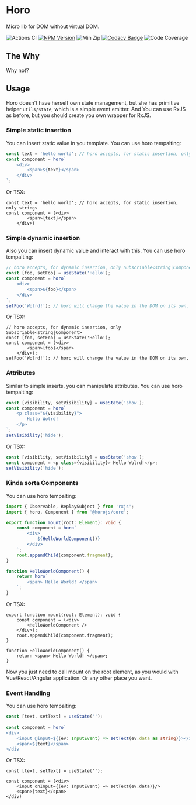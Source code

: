 # Horo
Micro lib for DOM without virtual DOM.

![Actions CI](https://github.com/lroskoshin/horo/actions/workflows/ci.yml/badge.svg)
[![NPM Version](https://www.npmjs.com/package/horojs)](https://img.shields.io/npm/v/horojs)
![Min Zip](https://img.shields.io/bundlephobia/minzip/horojs)
[![Codacy Badge](https://app.codacy.com/project/badge/Grade/a50f4489700e445aa5a9ce63ab1b315d)](https://www.codacy.com/gh/lroskoshin/horo/dashboard?utm_source=github.com&amp;utm_medium=referral&amp;utm_content=lroskoshin/horo&amp;utm_campaign=Badge_Grade)
![Code Coverage](https://img.shields.io/codecov/c/github/lroskoshin/horo/main)
## The Why
Why not?
## Usage
Horo doesn't have herself own state management, but she has primitive helper `utils/state`, which is a simple event emitter.
And You can use RxJS as before, but you should create you own wrapper for RxJS.
### Simple static insertion
You can insert static value in you template.
You can use horo tempalting:
```typescript
const text = 'hello world'; // horo accepts, for static insertion, only strings or components
const component = horo`
    <div>
        <span>${text}</span>
    </div>
`;
```
Or TSX:
```tsx
const text = 'hello world'; // horo accepts, for static insertion, only strings
const component = (<div>
        <span>{text}</span>
    </div>)
```
### Simple dynamic insertion
Also you can insert dynamic value and interact with this.
You can use horo tempalting:
```typescript
// horo accepts, for dynamic insertion, only Subscriable<string|Component>
const [foo, setFoo] = useState('Hello');
const component = horo`
    <div>
        <span>${foo}</span>
    </div>
`;
setFoo('Wolrd!'); // horo will change the value in the DOM on its own.
```
Or TSX:
```tsx
// horo accepts, for dynamic insertion, only Subscriable<string|Component>
const [foo, setFoo] = useState('Hello');
const component = (<div>
        <span>{foo}</span>
    </div>);
setFoo('Wolrd!'); // horo will change the value in the DOM on its own.
```
### Attributes
Similar to simple inserts, you can manipulate attributes. 
You can use horo tempalting:
```typescript
const [visibility, setVisibility] = useState('show');
const component = horo`
    <p class="${visibility}">
        Hello Wolrd! 
    </p>
`;
setVisibility('hide');
```
Or TSX:
```typescript
const [visibility, setVisibility] = useState('show');
const component = <p class={visibility}> Hello Wolrd!</p>;
setVisibility('hide');
```
### Kinda sorta Components
You can use horo tempalting:
```typescript
import { Observable, ReplaySubject } from 'rxjs';
import { horo, Component } from '@horojs/core';

export function mount(root: Element): void {
    const component = horo`
        <div>
            ${HelloWorldComponent()}
        </div>
    `;
    root.appendChild(component.fragment);
}

function HelloWorldComponent() {
    return horo`
        <span> Hello World! </span>
    `;
}
```
Or TSX:
```tsx
export function mount(root: Element): void {
    const component = (<div>
        <HelloWorldComponent />
    </div>);
    root.appendChild(component.fragment);
}

function HelloWorldComponent() {
    return <span> Hello World! </span>;
}
```
Now you just need to call mount on the root element, as you would with Vue/React/Angular application.
Or any other place you want.

### Event Handling
You can use horo tempalting:
```typescript
const [text, setText] = useState('');
 
const component = horo`
<div>
    <input @input=${(ev: InputEvent) => setText(ev.data as string)}></input>
    <span>${text}</span>
</div
```
Or TSX:
```tsx
const [text, setText] = useState('');
 
const component = (<div>
    <input onInput={(ev: InputEvent) => setText(ev.data)}/>
    <span>{text}</span>
</div)
```
